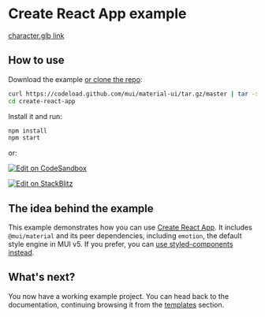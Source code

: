 # Create React App example

[character.glb link](https://www.youtube.com/redirect?event=video_description&redir_token=QUFFLUhqa1FTeW5ZblF6aG9nYnM2YXVMaXZ2ZUY4ekc0d3xBQ3Jtc0tsMnlFLUdDd3ZuYWl2emFldlRkUkxjdEdKcHVlbmRnTXVnM1ZjX0FlbTQxbXlrRDJnSnljazBzZTY1NkxZLV82bjU3T1RLa3FWcWVwOWNPQko4Vy1HQW5qY19fd0NLUnJCaHZkdkduYnJ6bV9uQ3lHOA&q=https%3A%2F%2Fdrive.google.com%2Ffile%2Fd%2F1DtC2VikTgNvQjlgjx7IiazDneL5gX0ZE%2Fview%3Fusp%3Dsharing&v=v2QfuUfzGt4)

## How to use

Download the example [or clone the repo](https://github.com/mui/material-ui):

<!-- #default-branch-switch -->

```sh
curl https://codeload.github.com/mui/material-ui/tar.gz/master | tar -xz --strip=2 material-ui-master/examples/create-react-app
cd create-react-app
```

Install it and run:

```sh
npm install
npm start
```

or:

<!-- #default-branch-switch -->

[![Edit on CodeSandbox](https://codesandbox.io/static/img/play-codesandbox.svg)](https://codesandbox.io/s/github/mui/material-ui/tree/master/examples/create-react-app)

<!-- #default-branch-switch -->

[![Edit on StackBlitz](https://developer.stackblitz.com/img/open_in_stackblitz.svg)](https://stackblitz.com/github/mui/material-ui/tree/master/examples/create-react-app)

## The idea behind the example

<!-- #default-branch-switch -->

This example demonstrates how you can use [Create React App](https://github.com/facebookincubator/create-react-app).
It includes `@mui/material` and its peer dependencies, including `emotion`, the default style engine in MUI v5.
If you prefer, you can [use styled-components instead](https://mui.com/material-ui/guides/interoperability/#styled-components).

## What's next?

<!-- #default-branch-switch -->

You now have a working example project.
You can head back to the documentation, continuing browsing it from the [templates](https://mui.com/material-ui/getting-started/templates/) section.
